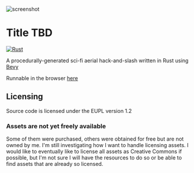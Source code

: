 ![screenshot](promo/screenshots/Screenshot%20from%202022-11-23%2019-11-55.png)

# Title TBD
[![Rust](https://github.com/Waridley/hack-and-slash/actions/workflows/rust.yml/badge.svg)](https://github.com/Waridley/hack-and-slash/actions/workflows/rust.yml)

A procedurally-generated sci-fi aerial hack-and-slash written in Rust using
[Bevy](https://bevyengine.org/)

Runnable in the browser [here](https://waridley.github.io/hack-and-slash/)

## Licensing
Source code is licensed under the EUPL version 1.2

### Assets are not yet freely available
Some of them were purchased, others were obtained for free but are not owned 
by me. I'm still investigating how I want to handle licensing assets. I 
would like to eventually like to license all assets as Creative Commons if 
possible, but I'm not sure I will have the resources to do so or be able to 
find assets that are already so licensed.
